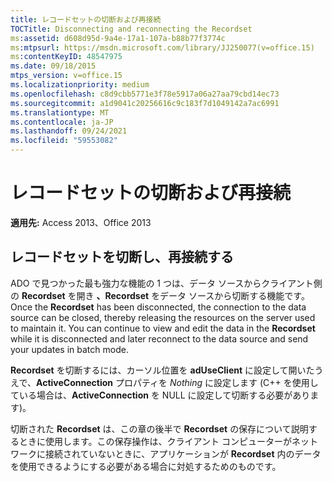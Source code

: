 ```yaml
---
title: レコードセットの切断および再接続
TOCTitle: Disconnecting and reconnecting the Recordset
ms:assetid: d608d95d-9a4e-17a1-107a-b88b77f3774c
ms:mtpsurl: https://msdn.microsoft.com/library/JJ250077(v=office.15)
ms:contentKeyID: 48547975
ms.date: 09/18/2015
mtps_version: v=office.15
ms.localizationpriority: medium
ms.openlocfilehash: c8d9cbb5771e3f78e5917a06a27aa79cbd14ec73
ms.sourcegitcommit: a1d9041c20256616c9c183f7d1049142a7ac6991
ms.translationtype: MT
ms.contentlocale: ja-JP
ms.lasthandoff: 09/24/2021
ms.locfileid: "59553082"
---
```

# <a name="disconnecting-and-reconnecting-the-recordset"></a>レコードセットの切断および再接続


**適用先:** Access 2013、Office 2013

## <a name="disconnecting-and-reconnecting-the-recordset"></a>レコードセットを切断し、再接続する

ADO で見つかった最も強力な機能の 1 つは、データ ソースからクライアント側の **Recordset** を開き **、Recordset** をデータ ソースから切断する機能です。 Once the **Recordset** has been disconnected, the connection to the data source can be closed, thereby releasing the resources on the server used to maintain it. You can continue to view and edit the data in the **Recordset** while it is disconnected and later reconnect to the data source and send your updates in batch mode.

**Recordset** を切断するには、カーソル位置を **adUseClient** に設定して開いたうえで、**ActiveConnection** プロパティを *Nothing* に設定します (C++ を使用している場合は、**ActiveConnection** を NULL に設定して切断する必要があります)。

切断された **Recordset** は、この章の後半で **Recordset** の保存について説明するときに使用します。この保存操作は、クライアント コンピューターがネットワークに接続されていないときに、アプリケーションが **Recordset** 内のデータを使用できるようにする必要がある場合に対処するためのものです。

